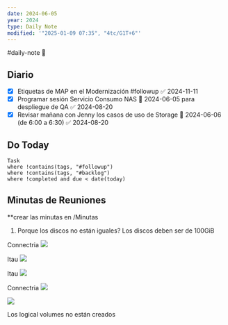 ```yaml
---
date: 2024-06-05
year: 2024
type: Daily Note
modified: '"2025-01-09 07:35", "4tc/G1T+6"'
---
```

#daily-note
📝
## Diario

- [x] Etiquetas de MAP en el Modernización #followup ✅ 2024-11-11
- [x] Programar sesión Servicio Consumo NAS 📅 2024-06-05  para despliegue de QA ✅ 2024-08-20
- [x] Revisar mañana con Jenny los casos de uso de Storage 📅 2024-06-06  (de 6:00 a 6:30) ✅ 2024-08-20
## Do Today

```dataview
Task
where !contains(tags, "#followup")
where !contains(tags, "#backlog")
where !completed and due < date(today)

```

## Minutas de Reuniones
**crear las minutas en /Minutas



1. Porque los discos no están iguales? Los discos deben ser de 100GiB

Connectria
![](Pasted%20image%2020240605154959.png)

Itau
![](Pasted%20image%2020240605155122.png)

Itau
![](Pasted%20image%2020240605160108.png)

Connectria
![](Pasted%20image%2020240605160307.png)


![](Pasted%20image%2020240605160429.png)


Los logical volumes no están creados




